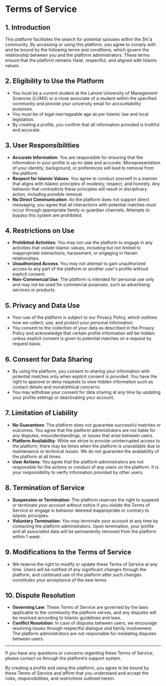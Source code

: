 # Terms of Service

## 1. Introduction

This platform facilitates the search for potential spouses within the Shi'a community. By accessing or using this platform, you agree to comply with and be bound by the following terms and conditions, which govern the relationship between you and the platform administrators. These terms ensure that the platform remains Halal, respectful, and aligned with Islamic values.

## 2. Eligibility to Use the Platform

- You must be a current student at the Lahore University of Management Sciences (LUMS) or a close associate of a student within the specified community and provide your university email for accountability purposes.
- You must be of legal marriageable age as per Islamic law and local legislation.
- By creating a profile, you confirm that all information provided is truthful and accurate.

## 3. User Responsibilities

- **Accurate Information**: You are responsible for ensuring that the information in your profile is up-to-date and accurate. Misrepresentation of your identity, background, or preferences will lead to removal from the platform.
- **Respect for Islamic Values**: You agree to conduct yourself in a manner that aligns with Islamic principles of modesty, respect, and honesty. Any behavior that contradicts these principles will result in disciplinary action, including possible removal.
- **No Direct Communication**: As the platform does not support direct messaging, you agree that all interactions with potential matches must occur through appropriate family or guardian channels. Attempts to bypass this system are prohibited.

## 4. Restrictions on Use

- **Prohibited Activities**: You may not use the platform to engage in any activities that violate Islamic values, including but not limited to inappropriate interactions, harassment, or engaging in Haram relationships.
- **Unauthorized Access**: You may not attempt to gain unauthorized access to any part of the platform or another user's profile without explicit consent.
- **Non-Commercial Use**: The platform is intended for personal use only and may not be used for commercial purposes, such as advertising services or products.

## 5. Privacy and Data Use

- Your use of the platform is subject to our Privacy Policy, which outlines how we collect, use, and protect your personal information.
- You consent to the collection of your data as described in the Privacy Policy and acknowledge that certain profile information will be hidden unless explicit consent is given to potential matches on a request by request basis.

## 6. Consent for Data Sharing

- By using the platform, you consent to sharing your information with potential matches only when explicit consent is provided. You have the right to approve or deny requests to view hidden information such as contact details and moral/ethical concerns.
- You may withdraw your consent for data sharing at any time by updating your profile settings or deactivating your account.

## 7. Limitation of Liability

- **No Guarantees**: The platform does not guarantee successful matches or outcomes. You agree that the platform administrators are not liable for any disputes, misunderstandings, or issues that arise between users.
- **Platform Availability**: While we strive to provide uninterrupted access to the platform, there may be times when the platform is unavailable due to maintenance or technical issues. We do not guarantee the availability of the platform at all times.
- **User Actions**: You agree that the platform administrators are not responsible for the actions or conduct of any users on the platform. It is your responsibility to verify information provided by other users.

## 8. Termination of Service

- **Suspension or Termination**: The platform reserves the right to suspend or terminate your account without notice if you violate the Terms of Service or engage in behavior deemed inappropriate or contrary to Islamic principles.
- **Voluntary Termination**: You may terminate your account at any time by contacting the platform administrators. Upon termination, your profile and all associated data will be permanently removed from the platform within 1 week.

## 9. Modifications to the Terms of Service

- We reserve the right to modify or update these Terms of Service at any time. Users will be notified of any significant changes through the platform, and continued use of the platform after such changes constitutes your acceptance of the new terms.

## 10. Dispute Resolution

- **Governing Law**: These Terms of Service are governed by the laws applicable to the community the platform serves, and any disputes will be resolved according to Islamic guidelines and laws.
- **Conflict Resolution**: In case of disputes between users, we encourage resolving issues through respectful dialogue and family involvement. The platform administrators are not responsible for mediating disputes between users.

---

If you have any questions or concerns regarding these Terms of Service, please contact us through the platform’s support system.

By creating a profile and using this platform, you agree to be bound by these Terms of Service and affirm that you understand and accept the rules, responsibilities, and restrictions outlined herein.